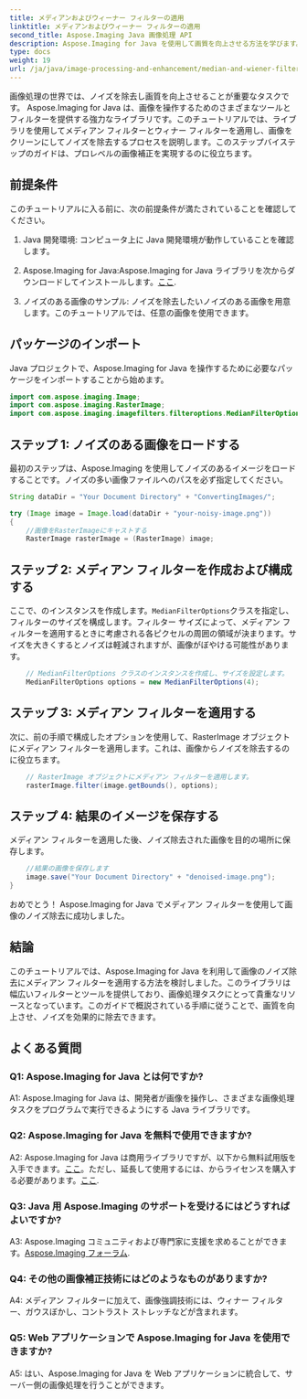 ```yaml
---
title: メディアンおよびウィーナー フィルターの適用
linktitle: メディアンおよびウィーナー フィルターの適用
second_title: Aspose.Imaging Java 画像処理 API
description: Aspose.Imaging for Java を使用して画質を向上させる方法を学びます。このステップバイステップのチュートリアルでは、画像のノイズ除去のためのメディアン フィルターとウィナー フィルターのアプリケーションについて説明します。
type: docs
weight: 19
url: /ja/java/image-processing-and-enhancement/median-and-wiener-filter-application/
---
```

画像処理の世界では、ノイズを除去し画質を向上させることが重要なタスクです。 Aspose.Imaging for Java は、画像を操作するためのさまざまなツールとフィルターを提供する強力なライブラリです。このチュートリアルでは、ライブラリを使用してメディアン フィルターとウィナー フィルターを適用し、画像をクリーンにしてノイズを除去するプロセスを説明します。このステップバイステップのガイドは、プロレベルの画像補正を実現するのに役立ちます。

## 前提条件

このチュートリアルに入る前に、次の前提条件が満たされていることを確認してください。

1. Java 開発環境: コンピュータ上に Java 開発環境が動作していることを確認します。

2. Aspose.Imaging for Java:Aspose.Imaging for Java ライブラリを次からダウンロードしてインストールします。[ここ](https://releases.aspose.com/imaging/java/).

3. ノイズのある画像のサンプル: ノイズを除去したいノイズのある画像を用意します。このチュートリアルでは、任意の画像を使用できます。

## パッケージのインポート

Java プロジェクトで、Aspose.Imaging for Java を操作するために必要なパッケージをインポートすることから始めます。

```java
import com.aspose.imaging.Image;
import com.aspose.imaging.RasterImage;
import com.aspose.imaging.imagefilters.filteroptions.MedianFilterOptions;
```

## ステップ 1: ノイズのある画像をロードする

最初のステップは、Aspose.Imaging を使用してノイズのあるイメージをロードすることです。ノイズの多い画像ファイルへのパスを必ず指定してください。

```java
String dataDir = "Your Document Directory" + "ConvertingImages/";

try (Image image = Image.load(dataDir + "your-noisy-image.png"))
{
    //画像をRasterImageにキャストする
    RasterImage rasterImage = (RasterImage) image;
```

## ステップ 2: メディアン フィルターを作成および構成する

ここで、のインスタンスを作成します。`MedianFilterOptions`クラスを指定し、フィルターのサイズを構成します。フィルター サイズによって、メディアン フィルターを適用するときに考慮される各ピクセルの周囲の領域が決まります。サイズを大きくするとノイズは軽減されますが、画像がぼやける可能性があります。

```java
    // MedianFilterOptions クラスのインスタンスを作成し、サイズを設定します。
    MedianFilterOptions options = new MedianFilterOptions(4);
```

## ステップ 3: メディアン フィルターを適用する

次に、前の手順で構成したオプションを使用して、RasterImage オブジェクトにメディアン フィルターを適用します。これは、画像からノイズを除去するのに役立ちます。

```java
    // RasterImage オブジェクトにメディアン フィルターを適用します。
    rasterImage.filter(image.getBounds(), options);
```

## ステップ 4: 結果のイメージを保存する

メディアン フィルターを適用した後、ノイズ除去された画像を目的の場所に保存します。

```java
    //結果の画像を保存します
    image.save("Your Document Directory" + "denoised-image.png");
}
```

おめでとう！ Aspose.Imaging for Java でメディアン フィルターを使用して画像のノイズ除去に成功しました。

## 結論

このチュートリアルでは、Aspose.Imaging for Java を利用して画像のノイズ除去にメディアン フィルターを適用する方法を検討しました。このライブラリは幅広いフィルターとツールを提供しており、画像処理タスクにとって貴重なリソースとなっています。このガイドで概説されている手順に従うことで、画質を向上させ、ノイズを効果的に除去できます。

## よくある質問

### Q1: Aspose.Imaging for Java とは何ですか?

A1: Aspose.Imaging for Java は、開発者が画像を操作し、さまざまな画像処理タスクをプログラムで実行できるようにする Java ライブラリです。

### Q2: Aspose.Imaging for Java を無料で使用できますか?

 A2: Aspose.Imaging for Java は商用ライブラリですが、以下から無料試用版を入手できます。[ここ](https://releases.aspose.com/)。ただし、延長して使用するには、からライセンスを購入する必要があります。[ここ](https://purchase.aspose.com/buy).

### Q3: Java 用 Aspose.Imaging のサポートを受けるにはどうすればよいですか?

 A3: Aspose.Imaging コミュニティおよび専門家に支援を求めることができます。[Aspose.Imaging フォーラム](https://forum.aspose.com/).

### Q4: その他の画像補正技術にはどのようなものがありますか?

A4: メディアン フィルターに加えて、画像強調技術には、ウィナー フィルター、ガウスぼかし、コントラスト ストレッチなどが含まれます。

### Q5: Web アプリケーションで Aspose.Imaging for Java を使用できますか?

A5: はい、Aspose.Imaging for Java を Web アプリケーションに統合して、サーバー側の画像処理を行うことができます。